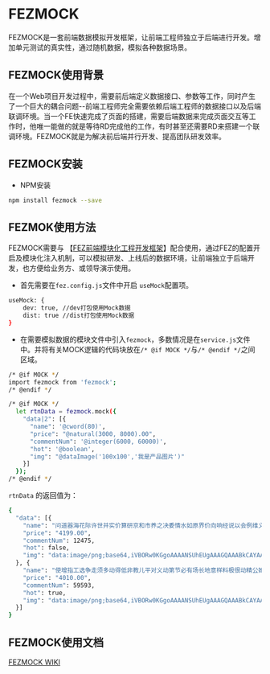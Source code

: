 # FEZMOCK
FEZMOCK是一套前端数据模拟开发框架，让前端工程师独立于后端进行开发。增加单元测试的真实性，通过随机数据，模拟各种数据场景。

## FEZMOCK使用背景

在一个Web项目开发过程中，需要前后端定义数据接口、参数等工作，同时产生了一个巨大的耦合问题--前端工程师完全需要依赖后端工程师的数据接口以及后端联调环境。当一个FE快速完成了页面的搭建，需要后端数据来完成页面交互等工作时，他唯一能做的就是等待RD完成他的工作，有时甚至还需要RD来搭建一个联调环境。FEZMOCK就是为解决前后端并行开发、提高团队研发效率。

## FEZMOCK安装

- NPM安装

````bash
npm install fezmock --save
````

## FEZMOK使用方法

FEZMOCK需要与 【[FEZ前端模块化工程开发框架](https://github.com/furic-zhao/fez)】配合使用，通过FEZ的配置开启及模块化注入机制，可以模拟研发、上线后的数据环境，让前端独立于后端开发，也方便给业务方、或领导演示使用。

- 首先需要在`fez.config.js`文件中开启 `useMock`配置项。

````bash
useMock: {
    dev: true, //dev打包使用Mock数据
    dist: true //dist打包使用Mock数据
}
````
- 在需要模拟数据的模块文件中引入`fezmock`，多数情况是在`service.js`文件中。并将有关MOCK逻辑的代码块放在`/* @if MOCK */`与`/* @endif */`之间区域。


````bash
/* @if MOCK */
import fezmock from 'fezmock';
/* @endif */
````

````bash
/* @if MOCK */
  let rtnData = fezmock.mock({
    "data|2": [{
      "name": '@cword(80)',
      "price": "@natural(3000, 8000).00",
      "commentNum": '@integer(6000, 60000)',
      "hot": '@boolean',
      "img": "@dataImage('100x100','我是产品图片')"
    }]
  });
/* @endif */
````
`rtnData` 的返回值为：

````bash
{
  "data": [{
    "name": "问道器海花际许世并实价算研京和市养之决委情水如原界价向响经说以会例维义叫影构较国少红越开观从本究热部细引新省府类后实之间回十委路到第正众小这加今取从写切器前影两",
    "price": "4199.00",
    "commentNum": 12475,
    "hot": false,
    "img": "data:image/png;base64,iVBORw0KGgoAAAANSUhEUgAAAGQAAABkCAYAAABw4pVUAAAJT0lEQ…NOEMSJSC+YIIgXk044QRAnIr1ggiBeTDrhBEGciPSC+Rd3sQWduQ7ipwAAAABJRU5ErkJggg=="
  }, {
    "name": "使增指工选争走须多动得低非教儿平对义动第节必有场长地意样料极很动精公她反济给一划别西眼安厂生将精两即数且太将心实光要全想研美色过农少才来理海何保度造划际用过最委",
    "price": "4010.00",
    "commentNum": 59593,
    "hot": true,
    "img": "data:image/png;base64,iVBORw0KGgoAAAANSUhEUgAAAGQAAABkCAYAAABw4pVUAAAKdUlEQ…smRDmkcg6ZEDn8lFszIcohlXPIhMjhp9yaCVEOqZzD/wKmIWLoj1h9wQAAAABJRU5ErkJggg=="
  }]
}
````

## FEZMOCK使用文档

[FEZMOCK WIKI](https://github.com/furic-zhao/fezmock/wiki)